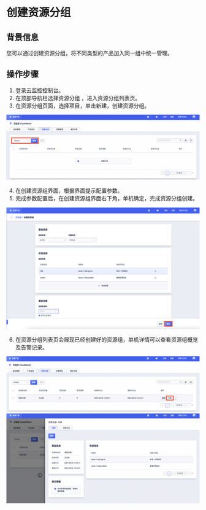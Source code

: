 # 创建资源分组
## 背景信息
您可以通过创建资源分组，将不同类型的产品加入同一组中统一管理。
## 操作步骤
1. 登录云监控控制台。
2. 在顶部导航栏选择资源分组 ，进入资源分组列表页。
3. 在资源分组页面，选择项目，单击新建，创建资源分组。

![Image text](images/6.png)

4. 在创建资源组界面，根据界面提示配置参数。
5. 完成参数配置后，在创建资源组界面右下角，单机确定，完成资源分组创建。

![Image text](images/7.png)

6. 在资源分组列表页会展现已经创建好的资源组，单机详情可以查看资源组概览及告警记录。

![Image text](images/8.png)
![Image text](images/9.png)
